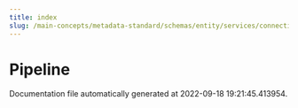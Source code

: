 ```yaml
---
title: index
slug: /main-concepts/metadata-standard/schemas/entity/services/connections/pipeline
---
```


# Pipeline

Documentation file automatically generated at 2022-09-18 19:21:45.413954.
